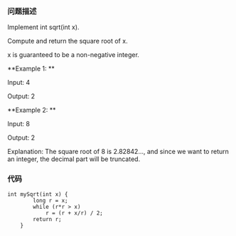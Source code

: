 ### 问题描述

Implement int sqrt(int x). 

Compute and return the square root of x. 

x is guaranteed to be a non-negative integer.

**Example 1: **


  Input: 4
  
  Output: 2


**Example 2: **

  Input: 8 
  
  Output: 2 
  
  Explanation: The square root of 8 is 2.82842…, and since we want to return an integer, the decimal part will be truncated.

### 代码

```
int mySqrt(int x) {
        long r = x;
        while (r*r > x)
            r = (r + x/r) / 2;
        return r;
    }
```
